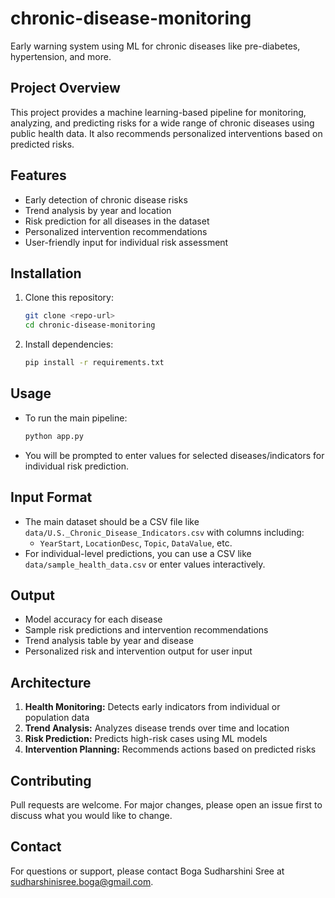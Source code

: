 # chronic-disease-monitoring

Early warning system using ML for chronic diseases like pre-diabetes, hypertension, and more.

## Project Overview
This project provides a machine learning-based pipeline for monitoring, analyzing, and predicting risks for a wide range of chronic diseases using public health data. It also recommends personalized interventions based on predicted risks.

## Features
- Early detection of chronic disease risks
- Trend analysis by year and location
- Risk prediction for all diseases in the dataset
- Personalized intervention recommendations
- User-friendly input for individual risk assessment

## Installation
1. Clone this repository:
   ```bash
   git clone <repo-url>
   cd chronic-disease-monitoring
   ```
2. Install dependencies:
   ```bash
   pip install -r requirements.txt
   ```

## Usage
- To run the main pipeline:
  ```bash
  python app.py
  ```
- You will be prompted to enter values for selected diseases/indicators for individual risk prediction.

## Input Format
- The main dataset should be a CSV file like `data/U.S._Chronic_Disease_Indicators.csv` with columns including:
  - `YearStart`, `LocationDesc`, `Topic`, `DataValue`, etc.
- For individual-level predictions, you can use a CSV like `data/sample_health_data.csv` or enter values interactively.

## Output
- Model accuracy for each disease
- Sample risk predictions and intervention recommendations
- Trend analysis table by year and disease
- Personalized risk and intervention output for user input

## Architecture
1. **Health Monitoring:** Detects early indicators from individual or population data
2. **Trend Analysis:** Analyzes disease trends over time and location
3. **Risk Prediction:** Predicts high-risk cases using ML models
4. **Intervention Planning:** Recommends actions based on predicted risks

## Contributing
Pull requests are welcome. For major changes, please open an issue first to discuss what you would like to change.

## Contact
For questions or support, please contact Boga Sudharshini Sree at sudharshinisree.boga@gmail.com.
